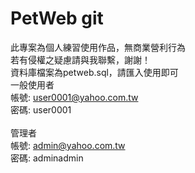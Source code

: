 ﻿# PetWeb git
此專案為個人練習使用作品，無商業營利行為<br>
若有侵權之疑慮請與我聯繫，謝謝！<br>
資料庫檔案為petweb.sql，請匯入使用即可<br>
一般使用者<br>
帳號: user0001@yahoo.com.tw<br>
密碼: user0001<br>
<br>
管理者<br>
帳號: admin@yahoo.com.tw<br>
密碼: adminadmin<br>
